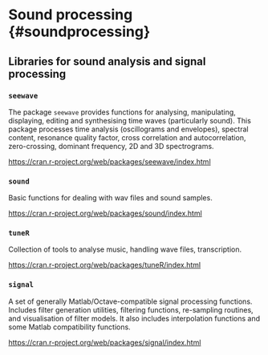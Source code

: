 # Sound processing {#soundprocessing}



## Libraries for sound analysis and signal processing


### `seewave`

The package `seewave` provides functions for analysing, manipulating, displaying, editing and synthesising time waves (particularly sound). This package processes time analysis (oscillograms and envelopes), spectral content, resonance quality factor, cross correlation and autocorrelation, zero-crossing, dominant frequency, 2D and 3D spectrograms.

https://cran.r-project.org/web/packages/seewave/index.html

### `sound`
Basic functions for dealing with wav files and sound samples.

https://cran.r-project.org/web/packages/sound/index.html


### `tuneR`

Collection of tools to analyse music, handling wave files, transcription.

https://cran.r-project.org/web/packages/tuneR/index.html

### `signal`

A set of generally Matlab/Octave-compatible signal processing functions. Includes filter generation utilities, filtering functions, re-sampling routines, and visualisation of filter models. It also includes interpolation functions and some Matlab compatibility functions.

https://cran.r-project.org/web/packages/signal/index.html

